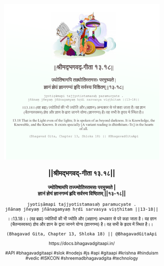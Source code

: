 <img src="../../asset/BG_13_18.png"/>
<center><h2>||श्रीमद्‍भगवद्‍-गीता १३.१८||</h2>
<h3>ज्योतिषामपि तज्ज्योतिस्तमसः परमुच्यते |<br/>ज्ञानं ज्ञेयं ज्ञानगम्यं हृदि सर्वस्य विष्ठितम् ||१३-१८||</h3>
<pre>jyotiṣāmapi tajjyotistamasaḥ paramucyate .<br/>jñānaṃ jñeyaṃ jñānagamyaṃ hṛdi sarvasya viṣṭhitam ||13-18||</pre>
<p>।।13.18।। (वह ब्रह्म) ज्योतियों की भी ज्योति और (अज्ञान) अन्धकार से परे कहा जाता है। वह ज्ञान (चैतन्यस्वरूप) ज्ञेय और ज्ञान के द्वारा जानने योग्य (ज्ञानगम्य) है। वह सभी के हृदय में स्थित है।।</p>
<pre>(Bhagavad Gita, Chapter 13, Shloka 18) || @BhagavadGitaApi</pre><p>https://docs.bhagavadgitaapi.in/</p><p>#API #bhagavadgitaapi #slok #nodejs #js #api #gitaapi #krishna #hinduism #vedic #ISKCON #shreemadbhagavadgita #technology</p></center>